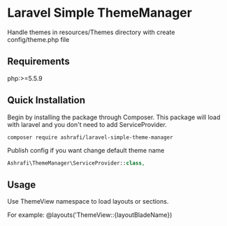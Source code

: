 # Laravel Simple ThemeManager
Handle themes in resources/Themes directory with create config/theme.php file

Requirements
------------
php:>=5.5.9

Quick Installation
------------------
Begin by installing the package through Composer. This package will load with laravel and you don't need to add ServiceProvider.

```__
composer require ashrafi/laravel-simple-theme-manager
```

Publish config if you want change default theme name
```php
Ashrafi\ThemeManager\ServiceProvider::class,
```

## Usage
Use ThemeView namespace to load layouts or sections.

For example:
@layouts('ThemeView::{layoutBladeName})
